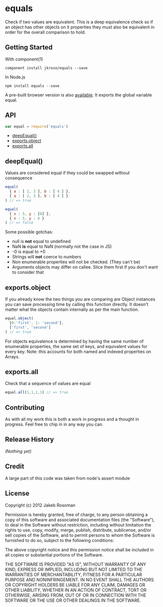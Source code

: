 # equals

Check if two values are equivalent. This is a deep equivalence check so if an object has other objects on it properties they must also be equivalent in order for the overall comparison to hold. 

## Getting Started

With component(1) 

`component install jkroso/equals --save`

In Node.js 

`npm install equals --save`

A pre-built browser version is also [available](https://raw.github.com/jkroso/equals/master/dist/equals.js). It exports the global variable equal. 

## API

```javascript
var equal = require('equals')
```
  - [deepEqual()](#deepequal)
  - [exports.object](#exportsobject)
  - [exports.all](#exportsall)

## deepEqual()

  Values are considered equal if they could be swapped without consequence
  
```js
equal(
  { a : [ 2, 3 ], b : [ 4 ] },
  { a : [ 2, 3 ], b : [ 4 ] }
) // => true
```

    
```js
equal(
  { x : 5, y : [6] },
  { x : 5, y : 6 }
) // => false
```

    
  Some possible gotchas:
  
  - null is __not__ equal to undefined
  - NaN __is__ equal to NaN (normally not the case in JS)
  - -0 is equal to +0
  - Strings will __not__ coerce to numbers
  - Non enumerable properties will not be checked. (They can't be)
  - Arguments objects may differ on callee. Slice them first if you don't want to consider that

## exports.object

  If you already know the two things you are comparing are Object instances
  you can save processing time by calling this function directly. It doesn't 
  matter what the objects contain internally as per the main function.
  
```js
equal.object(
  {0:'first', 1: 'second'},
  ['first', 'second']
) // => true
```

  
  For objects equivalence is determined by having the same number of 
  enumerable properties, the same set of keys, and equivalent values for 
  every key.
  Note: this accounts for both named and indexed properties on Arrays.

## exports.all

  Check that a sequence of values are equal
  
```js
equal.all(1,1,1,1) // => true
```


## Contributing
As with all my work this is both a work in progress and a thought in progress. Feel free to chip in in any way you can.

## Release History
_(Nothing yet)_

## Credit
A large part of this code was taken from node's assert module

## License
Copyright (c) 2012 Jakeb Rosoman

Permission is hereby granted, free of charge, to any person
obtaining a copy of this software and associated documentation
files (the "Software"), to deal in the Software without
restriction, including without limitation the rights to use,
copy, modify, merge, publish, distribute, sublicense, and/or sell
copies of the Software, and to permit persons to whom the
Software is furnished to do so, subject to the following
conditions:

The above copyright notice and this permission notice shall be
included in all copies or substantial portions of the Software.

THE SOFTWARE IS PROVIDED "AS IS", WITHOUT WARRANTY OF ANY KIND,
EXPRESS OR IMPLIED, INCLUDING BUT NOT LIMITED TO THE WARRANTIES
OF MERCHANTABILITY, FITNESS FOR A PARTICULAR PURPOSE AND
NONINFRINGEMENT. IN NO EVENT SHALL THE AUTHORS OR COPYRIGHT
HOLDERS BE LIABLE FOR ANY CLAIM, DAMAGES OR OTHER LIABILITY,
WHETHER IN AN ACTION OF CONTRACT, TORT OR OTHERWISE, ARISING
FROM, OUT OF OR IN CONNECTION WITH THE SOFTWARE OR THE USE OR
OTHER DEALINGS IN THE SOFTWARE.
